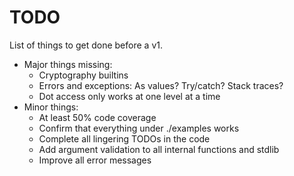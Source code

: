 # TODO

List of things to get done before a v1.

* Major things missing:
    * Cryptography builtins
    * Errors and exceptions: As values? Try/catch? Stack traces?
    * Dot access only works at one level at a time
* Minor things:
    * At least 50% code coverage
    * Confirm that everything under ./examples works
    * Complete all lingering TODOs in the code
    * Add argument validation to all internal functions and stdlib
    * Improve all error messages
